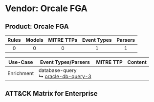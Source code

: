 Vendor: Orcale FGA
==================
Product: Orcale FGA
-------------------
| Rules | Models | MITRE TTPs | Event Types | Parsers |
|:-----:|:------:|:----------:|:-----------:|:-------:|
|   0   |   0    |     0      |      1      |    1    |

|  Use-Case  | Event Types/Parsers                                                                       | MITRE TTP | Content                                                  |
|:----------:| ----------------------------------------------------------------------------------------- | --------- | -------------------------------------------------------- |
| Enrichment |  database-query<br> ↳ [oracle-db-query-3](Parsers/parserContent_oracle-db-query-3.md)<br> |           | [](Rules_Models/r_m_orcale_fga_orcale_fga_Enrichment.md) |

ATT&CK Matrix for Enterprise
----------------------------
